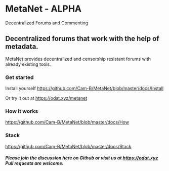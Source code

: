 # MetaNet - ALPHA
Decentralized Forums and Commenting

## Decentralized forums that work with the help of metadata.
MetaNet provides decentralized and censorship resistant forums with already existing tools.

### Get started

Install yourself
https://github.com/Cam-B/MetaNet/blob/master/docs/Install

Or try it out at
https://odat.xyz/metanet


### How it works
https://github.com/Cam-B/MetaNet/blob/master/docs/How

### Stack
https://github.com/Cam-B/MetaNet/blob/master/docs/Stack


##### Please join the discussion here on Github or visit us at https://odat.xyz Pull requests are welcome.






